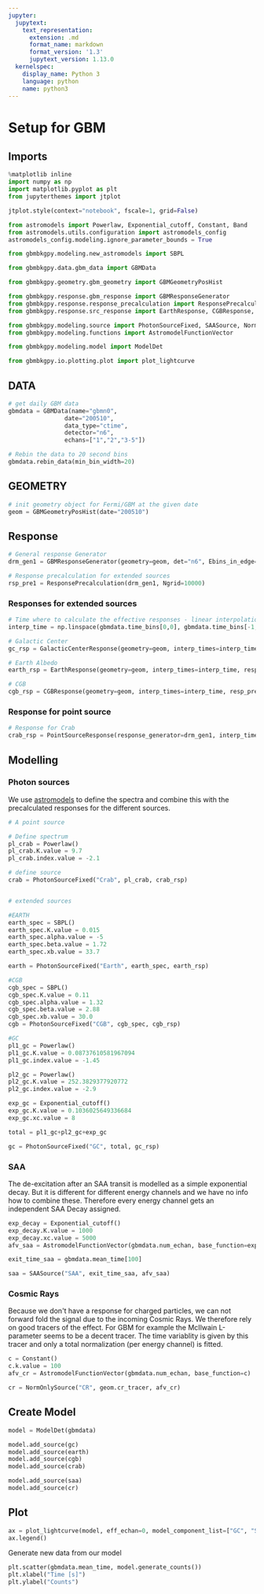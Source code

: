 ```yaml
---
jupyter:
  jupytext:
    text_representation:
      extension: .md
      format_name: markdown
      format_version: '1.3'
      jupytext_version: 1.13.0
  kernelspec:
    display_name: Python 3
    language: python
    name: python3
---
```


# Setup for GBM


## Imports

```python
%matplotlib inline
import numpy as np
import matplotlib.pyplot as plt
from jupyterthemes import jtplot

jtplot.style(context="notebook", fscale=1, grid=False)

from astromodels import Powerlaw, Exponential_cutoff, Constant, Band
from astromodels.utils.configuration import astromodels_config
astromodels_config.modeling.ignore_parameter_bounds = True

from gbmbkgpy.modeling.new_astromodels import SBPL

from gbmbkgpy.data.gbm_data import GBMData

from gbmbkgpy.geometry.gbm_geometry import GBMGeometryPosHist

from gbmbkgpy.response.gbm_response import GBMResponseGenerator
from gbmbkgpy.response.response_precalculation import ResponsePrecalculation
from gbmbkgpy.response.src_response import EarthResponse, CGBResponse, GalacticCenterResponse, PointSourceResponse

from gbmbkgpy.modeling.source import PhotonSourceFixed, SAASource, NormOnlySource
from gbmbkgpy.modeling.functions import AstromodelFunctionVector

from gbmbkgpy.modeling.model import ModelDet

from gbmbkgpy.io.plotting.plot import plot_lightcurve
```

## DATA

```python
# get daily GBM data
gbmdata = GBMData(name="gbmn0", 
                date="200510", 
                data_type="ctime", 
                detector="n6", 
                echans=["1","2","3-5"])

# Rebin the data to 20 second bins
gbmdata.rebin_data(min_bin_width=20)
```

## GEOMETRY

```python
# init geometry object for Fermi/GBM at the given date
geom = GBMGeometryPosHist(date="200510")
```

## Response

```python
# General response Generator
drm_gen1 = GBMResponseGenerator(geometry=geom, det="n6", Ebins_in_edge=np.geomspace(10,2000, 101), data=gbmdata)

# Response precalculation for extended sources
rsp_pre1 = ResponsePrecalculation(drm_gen1, Ngrid=10000)
```

### Responses for extended sources

```python
# Time where to calculate the effective responses - linear interpolation in between
interp_time = np.linspace(gbmdata.time_bins[0,0], gbmdata.time_bins[-1,-1], 800)

# Galactic Center
gc_rsp = GalacticCenterResponse(geometry=geom, interp_times=interp_time, resp_prec=rsp_pre1)

# Earth Albedo
earth_rsp = EarthResponse(geometry=geom, interp_times=interp_time, resp_prec=rsp_pre1)

# CGB
cgb_rsp = CGBResponse(geometry=geom, interp_times=interp_time, resp_prec=rsp_pre1)
```

### Response for point source

```python
# Response for Crab
crab_rsp = PointSourceResponse(response_generator=drm_gen1, interp_times=interp_time, ra=83.633, dec=22.015)
```

## Modelling


### Photon sources

We use [astromodels](https://github.com/threeML/astromodels) to define the spectra and combine this with the precalculated responses for the different sources.

```python
# A point source

# Define spectrum
pl_crab = Powerlaw()
pl_crab.K.value = 9.7
pl_crab.index.value = -2.1

# define source
crab = PhotonSourceFixed("Crab", pl_crab, crab_rsp)


# extended sources

#EARTH
earth_spec = SBPL()
earth_spec.K.value = 0.015
earth_spec.alpha.value = -5
earth_spec.beta.value = 1.72
earth_spec.xb.value = 33.7

earth = PhotonSourceFixed("Earth", earth_spec, earth_rsp)

#CGB
cgb_spec = SBPL()
cgb_spec.K.value = 0.11
cgb_spec.alpha.value = 1.32
cgb_spec.beta.value = 2.88
cgb_spec.xb.value = 30.0
cgb = PhotonSourceFixed("CGB", cgb_spec, cgb_rsp)

#GC
pl1_gc = Powerlaw()
pl1_gc.K.value = 0.08737610581967094
pl1_gc.index.value = -1.45

pl2_gc = Powerlaw()
pl2_gc.K.value = 252.3829377920772
pl2_gc.index.value = -2.9

exp_gc = Exponential_cutoff()
exp_gc.K.value = 0.1036025649336684
exp_gc.xc.value = 8

total = pl1_gc+pl2_gc+exp_gc

gc = PhotonSourceFixed("GC", total, gc_rsp)
```

### SAA

The de-excitation after an SAA transit is modelled as a simple exponential decay. But it is different for different energy channels and we have no info how to combine these. Therefore every energy channel gets an independent SAA Decay assigned.

```python
exp_decay = Exponential_cutoff()
exp_decay.K.value = 1000
exp_decay.xc.value = 5000
afv_saa = AstromodelFunctionVector(gbmdata.num_echan, base_function=exp_decay)

exit_time_saa = gbmdata.mean_time[100]

saa = SAASource("SAA", exit_time_saa, afv_saa)
```

### Cosmic Rays

Because we don't have a response for charged particles, we can not forward fold the signal due to the incoming Cosmic Rays. We therefore rely on good tracers of the effect. For GBM for example the McIlwain L-parameter seems to be a decent tracer. The time variablity is given by this tracer and only a total normalization (per energy channel) is fitted.

```python
c = Constant()
c.k.value = 100
afv_cr = AstromodelFunctionVector(gbmdata.num_echan, base_function=c)

cr = NormOnlySource("CR", geom.cr_tracer, afv_cr)
```

## Create Model

```python
model = ModelDet(gbmdata)

model.add_source(gc)
model.add_source(earth)
model.add_source(cgb)
model.add_source(crab)

model.add_source(saa)
model.add_source(cr)
```

## Plot

```python
ax = plot_lightcurve(model, eff_echan=0, model_component_list=["GC", "SAA"], model_component_colors=["navy", "purple"])
ax.legend()
```

Generate new data from our model

```python
plt.scatter(gbmdata.mean_time, model.generate_counts())
plt.xlabel("Time [s]")
plt.ylabel("Counts")
```
